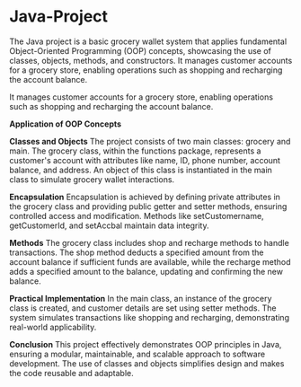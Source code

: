# Java-Project
The Java project is a basic grocery wallet system that applies fundamental Object-Oriented Programming (OOP) concepts, showcasing the use of classes, objects, methods, and constructors. It manages customer accounts for a grocery store, enabling operations such as shopping and recharging the account balance.  

It manages customer accounts for a grocery store, enabling operations such as shopping and recharging the account balance.

**Application of OOP Concepts**

**Classes and Objects**
The project consists of two main classes: grocery and main. The grocery class, within the functions package, represents a customer's account with attributes like name, ID, phone number, account balance, and address. An object of this class is instantiated in the main class to simulate grocery wallet interactions.

**Encapsulation**
Encapsulation is achieved by defining private attributes in the grocery class and providing public getter and setter methods, ensuring controlled access and modification. Methods like setCustomername, getCustomerId, and setAccbal maintain data integrity.

**Methods**
The grocery class includes shop and recharge methods to handle transactions. The shop method deducts a specified amount from the account balance if sufficient funds are available, while the recharge method adds a specified amount to the balance, updating and confirming the new balance.

**Practical Implementation**
In the main class, an instance of the grocery class is created, and customer details are set using setter methods. The system simulates transactions like shopping and recharging, demonstrating real-world applicability.

**Conclusion**
This project effectively demonstrates OOP principles in Java, ensuring a modular, maintainable, and scalable approach to software development. The use of classes and objects simplifies design and makes the code reusable and adaptable.

